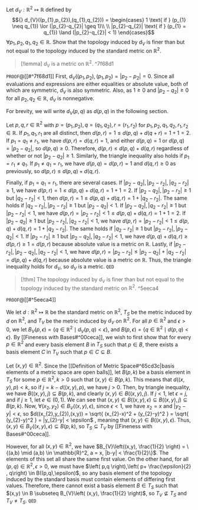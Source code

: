 Let $d_V : \mathbb{R}^2 \mapsto \mathbb{R}$ defined by $${} d_{V}((p_{1},p_{2}),(q_{1},q_{2})) = \begin{cases}
1 \text{ if } (p_{1} \neq q_{1}) \lor (|p_{2}-q_{2}| \geq 1)\\ \\
|p_{2}-q_{2}| \text{ if } (p_{1} = q_{1}) \land (|p_{2}-q_{2}| < 1)
\end{cases}$$$\forall p_{1},p_{2},q_{1},q_{2} \in \mathbb{R}$. Show that the topology induced by $d_{V}$ is finer than but not equal to the topology induced by the standard metric on $\mathbb{R}^2$.

>[!lemma]
>$d_{V}$ is a metric on $\mathbb{R}^2$. ^7f68d1

`PROOF`@[[#^7f68d1]]
First, $d_{V}((p_{1},p_{2}),(p_{1},p_{2}) = |p_{2} - p_{2}| = 0$. Since all evaluations and expressions are either equalities or absolute value, both of which are symmetric, $d_{V}$ is also symmetric. Also, as $1 \geq 0$ and $|p_{2} - q_{2}| \geq 0$ for all $p_{2},q_{2} \in \mathbb{R}$, $d_{V}$ is nonnegative.

For brevity, we will write $d_{V}(p,q)$ as $d(p,q)$ in the following section.

Let $p,q,r \in \mathbb{R}^2$ with $p=(p_{1}, p_{2}), q=(q_{1}, q_{2}), r=(r_{1}, r_{2})$ for $p_{1},p_{2},q_{1},q_{2},r_{1},r_{2} \in \mathbb{R}$. If $p_{1}, q_{1}, r_{1}$ are all distinct, then $d(p,r) = 1 \leq d(p,q)+d(q+r) = 1 + 1 = 2$. If $p_{1}=q_{1}\neq r_{1}$, we have $d(p,r)=d(q,r) = 1$, and either $d(p,q) = 1$ or $d(p,q) = |p_{2}-q_{2}|$, so $d(p,q)\geq {0}$. Therefore, $d(p,r) \leq d(p,q) + d(q,r)$ regardless of whether or not $|p_{2} - q_{2}| \geq 1$. Similarly, the triangle inequality also holds if $p_{1} = r_{1} \neq q_{1}$. If $p_{1} \neq q_{1} = r_{1}$, we have $d(p,q) = d(p,r) = 1$ and $d(q,r) \geq 0$ as previously, so $d(p,r) \leq d(p,q) + d(q,r)$.

Finally, if $p_{1} = q_{1} = r_{1}$, there are several cases. If $|p_{2} - q_{2}|, |p_{2}-r_{2}|,|q_{2}-r_{2}| \geq 1$, we have $d(p,r) = 1 \leq d(p,q) + d(q,r) = 1 + 1 = 2$. If $|p_{2}-q_{2}|,|p_{2}-r_{2}| \geq 1$ but $|q_{2}-r_{2}| < 1$, then $d(p,r) = 1 \leq d(p,q) + d(q,r) = 1 + |q_{2}-r_{2}|$. The same holds if ${} |q_{2}-r_{2}|,|p_{2}-r_{2}| \geq 1$ but $|p_{2}-q_{2}| < 1$.  If $|p_{2}-q_{2}|,|q_{2}-r_{2}| \geq 1$ but $|p_{2}-r_{2}| < 1$, we have $d(p,r) = |p_{2}-r_{2}| < 1 \leq d(p,q)+d(q,r) = 1 + 1 = 2$. If $|p_{2}-q_{2}| \geq 1$ but $|p_{2}-r_{2}|,|q_{2}-r_{2}| < 1$, we have $d(p,r) = |p_{2}-r_{2}| < 1 \leq d(p,q) + d(q,r) = 1 + |q_{2}-r_{2}|$. The same holds if  ${} |q_{2}-r_{2}| \geq 1 {}$ but $|p_{2}-r_{2}|,|p_{2}-q_{2}| < 1$. If $|p_{2}-r_{2}| \geq 1$ but $|p_{2}-q_{2}|,|q_{2}-r_{2}| < 1$, we have $d(p,q) + d(q,r) \geq d(p,r) \geq 1 = d(p,r)$ because absolute value is a metric on $\mathbb{R}$. Lastly, if $|p_{2}-r_{2}|,|p_{2}-q_{2}|,|q_{2}-r_{2}| < 1$, we have $d(p,r) = |p_{2}-r_{2}| \leq |p_{2}-q_{2}| + |q_{2}-r_{2}| = d(p,q) + d(q,r)$ because absolute value is a metric on $\mathbb{R}$. Thus, the triangle inequality holds for $d_V$, so $d_{V}$ is a metric.
`QED`
> [!thm] 
> The topology induced by $d_{V}$ is finer than but not equal to the topology induced by the standard metric on $\mathbb{R}^2$. ^5eeca4

`PROOF`@[[#^5eeca4]]

We let $d : \mathbb{R}^2 \mapsto \mathbb{R}$ be the standard metric on $\mathbb{R}^2$, $T_{S}$ be the metric induced by $d$ on $\mathbb{R}^2$, and $T_{V}$ be the metric induced by $d_{V}$ on $\mathbb{R}^2$. For all $p \in \mathbb{R}^2$ and $\epsilon>0$, we let $B_{V}(p,\epsilon) = \{q\in \mathbb{R}^2 \mid d_{V}(p,q) < \epsilon\}$, and $B(p,\epsilon) = \{q\in \mathbb{R}^2 \mid d(p,q) < \epsilon\}$. By [[Fineness with Bases#^00ceca]], we wish to first show that for every $p \in \mathbb{R}^2$ and every basis element $B$ in ${} T_{S} {}$ such that $p \in B$, there exists a basis element $C$ in $T_{V}$ such that $p \in C \subseteq B$. 

 Let $(x,y) \in \mathbb{R}^2$. Since the [[Definition of Metric Space#^65cd3c|basis elements of a metric space are open balls]], let $B(p,k)$ be a basis element in $T_{S}$ for some ${} p \in \mathbb{R}^2, k>0 {}$ such that $(x,y) \in B(p,k)$. This means that $d((x,y),p) < k$, so if $j = k - d((x,y),p)$, we have $j > 0$. Then, by triangle inequality, we have ${} B((x,y),j) \subseteq B(p,k) {}$, and clearly $(x,y) \in B((x,y),j)$. If $j <1$, let $\epsilon = j$, and if $j \geq 1$, let $e \in (0,1)$. We can see that $(x,y) \in B((x,y),\epsilon) \subseteq B((x,y),j)\subseteq B(p,k)$. Now, $\forall (x_{2},y_{2}) \in B_{V}((x,y),\epsilon)$, since $\epsilon<1$, we have $x_{2}=x$ and $|y_{2}-y| < \epsilon$, so $d((x_{2},y_{2}),(x,y)) = \sqrt{ (x_{2}-x)^2 + (y_{2}-y)^2 } = \sqrt{ (y_{2}-y)^2 } = |y_{2}-y| < \epsilon$ , meaning that $(x,y) \in B((x,y),\epsilon)$. Thus, $(x,y) \in B_{V}((x,y),\epsilon) \subseteq B(p,k)$, so $T_{S} \subseteq T_{V}$ by [[Fineness with Bases#^00ceca]]. 

However, for all $(x,y) \in \mathbb{R}^2$, we have $B_{V}\left((x,y), \frac{1}{2} \right) = \{(a,b) \mid (a,b) \in \mathbb{R}^2, a = x, |b-y| < \frac{1}{2}\}$. The elements of this set all share the same first value. On the other hand, for all $(p,q) \in \mathbb{R}^2,\epsilon>0$, we must have $\left( p,q \right),\left( p+ \frac{\epsilon}{2} , q\right) \in B((p,q),\epsilon)$, so any basis element of the topology induced by the standard basis must contain elements of differing first values. Therefore, there cannot exist a basis element $B \in T_{S}$ such that $(x,y) \in B \subseteq B_{V}\left( (x,y), \frac{1}{2} \right)$, so $T_{V} \not \subseteq T_{S}$ and $T_{V} \neq T_{S}$.
`QED`